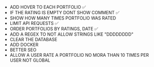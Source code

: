 - ADD HOVER TO EACH PORTFOLIO ✅
- IF THE RATING IS EMPTY DONT SHOW COMMENT ✅
- SHOW HOW MANY TIMES PORTFOLIO WAS RATED
- LIMIT API REQUESTS ✅
- ORDER PORTFOLIOS BY RATINGS, DATE ✅
- ADD A REGEX TO NOT ALLOW STRINGS LIKE "DDDDDDDD"
- CLEAR THE DATABASE
- ADD DOCKER
- BETTER SEO
- ALLOW A USER RATE A PORTFOLIO NO MORA THAN 10 TIMES PER USER NOT GLOBAL
